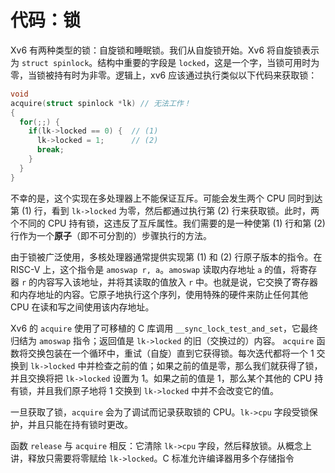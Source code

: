 # 代码：锁

Xv6 有两种类型的锁：自旋锁和睡眠锁。我们从自旋锁开始。Xv6 将自旋锁表示为 `struct spinlock`。结构中重要的字段是 `locked`，这是一个字，当锁可用时为零，当锁被持有时为非零。逻辑上，xv6 应该通过执行类似以下代码来获取锁：

```c
void
acquire(struct spinlock *lk) // 无法工作！
{
  for(;;) {
    if(lk->locked == 0) {  // (1)
      lk->locked = 1;      // (2)
      break;
    }
  }
}
```

不幸的是，这个实现在多处理器上不能保证互斥。可能会发生两个 CPU 同时到达第 (1) 行，看到 `lk->locked` 为零，然后都通过执行第 (2) 行来获取锁。此时，两个不同的 CPU 持有锁，这违反了互斥属性。我们需要的是一种使第 (1) 行和第 (2) 行作为一个**原子**（即不可分割的）步骤执行的方法。

由于锁被广泛使用，多核处理器通常提供实现第 (1) 和 (2) 行原子版本的指令。在 RISC-V 上，这个指令是 `amoswap r, a`。`amoswap` 读取内存地址 `a` 的值，将寄存器 `r` 的内容写入该地址，并将其读取的值放入 `r` 中。也就是说，它交换了寄存器和内存地址的内容。它原子地执行这个序列，使用特殊的硬件来防止任何其他 CPU 在读和写之间使用该内存地址。

Xv6 的 `acquire` 使用了可移植的 C 库调用 `__sync_lock_test_and_set`，它最终归结为 `amoswap` 指令；返回值是 `lk->locked` 的旧（交换过的）内容。 `acquire` 函数将交换包装在一个循环中，重试（自旋）直到它获得锁。每次迭代都将一个 1 交换到 `lk->locked` 中并检查之前的值；如果之前的值是零，那么我们就获得了锁，并且交换将把 `lk->locked` 设置为 1。如果之前的值是 1，那么某个其他的 CPU 持有锁，并且我们原子地将 1 交换到 `lk->locked` 中并不会改变它的值。

一旦获取了锁，`acquire` 会为了调试而记录获取锁的 CPU。`lk->cpu` 字段受锁保护，并且只能在持有锁时更改。

函数 `release` 与 `acquire` 相反：它清除 `lk->cpu` 字段，然后释放锁。从概念上讲，释放只需要将零赋给 `lk->locked`。C 标准允许编译器用多个存储指令